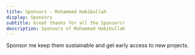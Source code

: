 ```yaml
---
title: Sponsors - Muhammad Habibullah
display: Sponsors
subtitle: Great thanks for all the Sponsors!
description: Sponsors of Muhammad Habibullah
---
```


<!-- @layout-full-width -->

<div slide-enter slide-enter-2>

<div class="prose mx-auto">
  Sponsor me keep them sustainable and get early access to new projects.
</div>

<div text-center p6>
  <SponsorButton />
</div>

</div>

<script setup>
import Sponsors from '../public/sponsors.svg?component'
</script>

<div slide-enter slide-enter-3>
<Sponsors h-auto max-w-250 w-full mx-auto />
</div>
